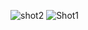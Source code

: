 ![shot2](https://user-images.githubusercontent.com/13096070/59571444-7fac5400-9059-11e9-9fca-bbcee0c02faa.png)
![Shot1](https://user-images.githubusercontent.com/13096070/59571446-85a23500-9059-11e9-88cc-9e08087d93c6.png)

